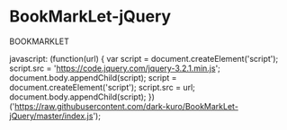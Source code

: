# BookMarkLet-jQuery
BOOKMARKLET

javascript: (function(url) {
    var script = document.createElement('script');
    script.src = 'https://code.jquery.com/jquery-3.2.1.min.js';
    document.body.appendChild(script);
    script = document.createElement('script');
    script.src = url;
    document.body.appendChild(script);
})('https://raw.githubusercontent.com/dark-kuro/BookMarkLet-jQuery/master/index.js');
